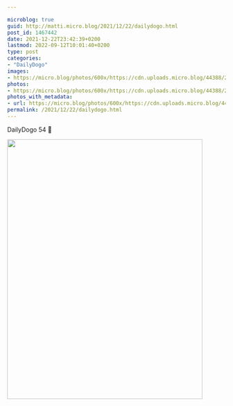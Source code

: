 ```yaml
---

microblog: true
guid: http://matti.micro.blog/2021/12/22/dailydogo.html
post_id: 1467442
date: 2021-12-22T23:42:39+0200
lastmod: 2022-09-12T10:01:40+0200
type: post
categories:
- "DailyDogo"
images:
- https://micro.blog/photos/600x/https://cdn.uploads.micro.blog/44388/2021/1ae27d774a.jpg
photos:
- https://micro.blog/photos/600x/https://cdn.uploads.micro.blog/44388/2021/1ae27d774a.jpg
photos_with_metadata:
- url: https://micro.blog/photos/600x/https://cdn.uploads.micro.blog/44388/2021/1ae27d774a.jpg
permalink: /2021/12/22/dailydogo.html
---
```

DailyDogo 54 🐶

<img src="https://micro.blog/photos/600x/https://blog.martin-haehnel.de/uploads/2021/1ae27d774a.jpg" width="450" height="600" alt="" />
